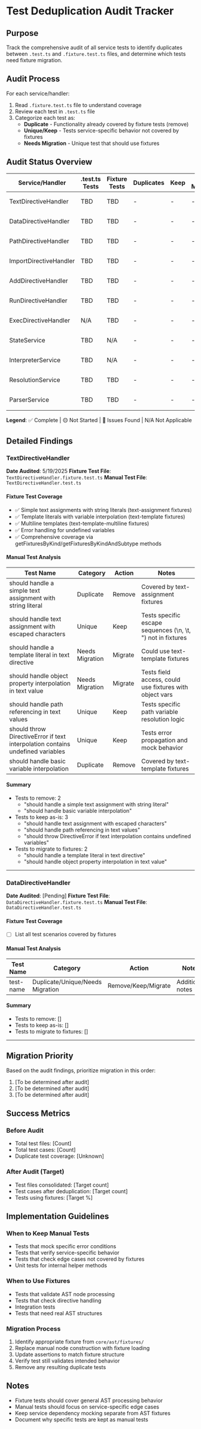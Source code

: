 # Test Deduplication Audit Tracker

## Purpose
Track the comprehensive audit of all service tests to identify duplicates between `.test.ts` and `.fixture.test.ts` files, and determine which tests need fixture migration.

## Audit Process
For each service/handler:
1. Read `.fixture.test.ts` file to understand coverage
2. Review each test in `.test.ts` file
3. Categorize each test as:
   - **Duplicate** - Functionality already covered by fixture tests (remove)
   - **Unique/Keep** - Tests service-specific behavior not covered by fixtures
   - **Needs Migration** - Unique test that should use fixtures

## Audit Status Overview

| Service/Handler | .test.ts Tests | Fixture Tests | Duplicates | Keep | Needs Migration | Status |
|-----------------|----------------|---------------|------------|------|-----------------|--------|
| TextDirectiveHandler | TBD | TBD | - | - | - | 🟡 Not Started |
| DataDirectiveHandler | TBD | TBD | - | - | - | 🟡 Not Started |
| PathDirectiveHandler | TBD | TBD | - | - | - | 🟡 Not Started |
| ImportDirectiveHandler | TBD | TBD | - | - | - | 🟡 Not Started |
| AddDirectiveHandler | TBD | TBD | - | - | - | 🟡 Not Started |
| RunDirectiveHandler | TBD | TBD | - | - | - | 🟡 Not Started |
| ExecDirectiveHandler | N/A | TBD | - | - | - | 🟡 Not Started |
| StateService | TBD | N/A | - | - | - | 🟡 Not Started |
| InterpreterService | TBD | N/A | - | - | - | 🟡 Not Started |
| ResolutionService | TBD | TBD | - | - | - | 🟡 Not Started |
| ParserService | TBD | TBD | - | - | - | 🟡 Not Started |

**Legend**: ✅ Complete | 🟡 Not Started | 🔴 Issues Found | N/A Not Applicable

## Detailed Findings

### TextDirectiveHandler
**Date Audited**: 5/19/2025
**Fixture Test File**: `TextDirectiveHandler.fixture.test.ts`
**Manual Test File**: `TextDirectiveHandler.test.ts`

#### Fixture Test Coverage
- ✅ Simple text assignments with string literals (text-assignment fixtures)
- ✅ Template literals with variable interpolation (text-template fixtures)
- ✅ Multiline templates (text-template-multiline fixtures)
- ✅ Error handling for undefined variables
- ✅ Comprehensive coverage via getFixturesByKind/getFixturesByKindAndSubtype methods

#### Manual Test Analysis
| Test Name | Category | Action | Notes |
|-----------|----------|---------|--------|
| should handle a simple text assignment with string literal | Duplicate | Remove | Covered by text-assignment fixtures |
| should handle text assignment with escaped characters | Unique | Keep | Tests specific escape sequences (\n, \t, \") not in fixtures |
| should handle a template literal in text directive | Needs Migration | Migrate | Could use text-template fixtures |
| should handle object property interpolation in text value | Needs Migration | Migrate | Tests field access, could use fixtures with object vars |
| should handle path referencing in text values | Unique | Keep | Tests specific path variable resolution logic |
| should throw DirectiveError if text interpolation contains undefined variables | Unique | Keep | Tests error propagation and mock behavior |
| should handle basic variable interpolation | Duplicate | Remove | Covered by text-template fixtures |

#### Summary
- Tests to remove: 2
  - "should handle a simple text assignment with string literal"
  - "should handle basic variable interpolation"
- Tests to keep as-is: 3
  - "should handle text assignment with escaped characters"
  - "should handle path referencing in text values"
  - "should throw DirectiveError if text interpolation contains undefined variables"
- Tests to migrate to fixtures: 2
  - "should handle a template literal in text directive"
  - "should handle object property interpolation in text value"

---

### DataDirectiveHandler
**Date Audited**: [Pending]
**Fixture Test File**: `DataDirectiveHandler.fixture.test.ts`
**Manual Test File**: `DataDirectiveHandler.test.ts`

#### Fixture Test Coverage
- [ ] List all test scenarios covered by fixtures

#### Manual Test Analysis
| Test Name | Category | Action | Notes |
|-----------|----------|---------|--------|
| test-name | Duplicate/Unique/Needs Migration | Remove/Keep/Migrate | Additional notes |

#### Summary
- Tests to remove: []
- Tests to keep as-is: []
- Tests to migrate to fixtures: []

---

## Migration Priority

Based on the audit findings, prioritize migration in this order:
1. [To be determined after audit]
2. [To be determined after audit]
3. [To be determined after audit]

## Success Metrics

### Before Audit
- Total test files: [Count]
- Total test cases: [Count]
- Duplicate test coverage: [Unknown]

### After Audit (Target)
- Test files consolidated: [Target count]
- Test cases after deduplication: [Target count]
- Tests using fixtures: [Target %]

## Implementation Guidelines

### When to Keep Manual Tests
- Tests that mock specific error conditions
- Tests that verify service-specific behavior
- Tests that check edge cases not covered by fixtures
- Unit tests for internal helper methods

### When to Use Fixtures
- Tests that validate AST node processing
- Tests that check directive handling
- Integration tests
- Tests that need real AST structures

### Migration Process
1. Identify appropriate fixture from `core/ast/fixtures/`
2. Replace manual node construction with fixture loading
3. Update assertions to match fixture structure
4. Verify test still validates intended behavior
5. Remove any resulting duplicate tests

## Notes
- Fixture tests should cover general AST processing behavior
- Manual tests should focus on service-specific edge cases
- Keep service dependency mocking separate from AST fixtures
- Document why specific tests are kept as manual tests